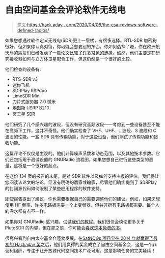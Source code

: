 # 自由空间基金会评论软件无线电

> 原文:[https://hack aday . com/2020/04/08/the-esa-reviews-software-defined-radios/](https://hackaday.com/2020/04/08/the-esa-reviews-software-defined-radios/)

如果您想通过软件定义无线电(SDR)更上一层楼，有很多选择。RTL-SDR 加密狗很好，但如果你认真对待，你可能会想要别的东西。你如何选择？嗯，你在欧洲航天局的朋友们已经发表了一篇论文[比较了许多常见的选择](https://gitlab.com/librespacefoundation/sdrmakerspace/sdreval/-/raw/master/Report/pdf/Evaluation_of_SDR_Boards-1.0.pdf)。诚然，他们主要是在研究接收器如何与立方体卫星配合工作，但这仍然是一个很好的比较。

他们检查的设备有:

*   RTS-SDR v3
*   迷你飞机
*   SDRPlay RSPduo
*   LimeSDR Mini
*   刀片式服务器 2.0 微米
*   埃图斯·USRP B210
*   冥王星 SDR

他们研究了几个感兴趣的波段，但没有研究高频波段——考虑到一些设备甚至不能在高频下工作，这并不奇怪。他们确实检查了 VHF、UHF、L 波段、S 波段和 C 波段的性能。一些 SDR 具有传输功能，对于这些设备，他们测试了传输功能和接收功能。

这篇评论不仅仅是主观的。他们计算噪声系数和动态范围，以及其他技术参数。它们还包括用于测试设置的 GNURadio 流程图，如果您想自己进行这些类型的测量，这将是一个很好的起点。

在这份 134 页的报告的末尾，是对 SDR 软件以及如何支持主板的评估。我们将让您阅读该论文的结论，但没有明确的赢家或输家，尽管他们确实提到了 SDRPlay 的封闭源代码如何限制了某些应用程序的软件支持。

即使报告提出了建议，你也需要根据自己的需要调整他们的建议。例如，如果您想使用 HF 频率，许多电路板需要一个上变频器，但并非所有电路板都需要。每个人的需求都有点不一样。

如果你对 GNURadio 感兴趣，试试[我们的教程](https://hackaday.com/2015/11/11/getting-started-with-gnu-radio/)。我们很快会谈论更多关于 PlutoSDR 的内容，但在那之前，你可能会[喜欢这本免费的书](https://hackaday.com/2018/06/29/free-e-book-software-defined-radio-for-engineers/)。

很高兴看到自由太空基金会蓬勃发展。在[SatNOGs 项目早在 2014 年就赢得了最初的 Hackaday 奖](https://hackaday.com/2015/02/19/ground-stations-are-just-the-beginning-the-satnogs-story/)之后，他们用赢得的奖金成立了自由空间基金会，这是一个非营利组织，专注于让开放源代码空间技术广泛可用。这是那项任务的完美延续！